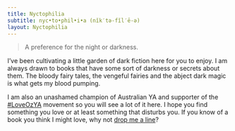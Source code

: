 ```yaml
---
title: Nyctophilia
subtitle: nyc•to•phil•i•a (nĭk′tə-fĭl′ē-ə)
layout: Nyctophilia
---
```


> A preference for the night or darkness.

I’ve been cultivating a little garden of dark fiction here for you to enjoy. I am always drawn to books that have some sort of darkness or secrets about them. The bloody fairy tales, the vengeful fairies and the abject dark magic is what gets my blood pumping.

I am also an unashamed champion of Australian YA and supporter of the [#LoveOzYA](http://loveozya.com.au/) movement so you will see a lot of it here. I hope you find something you love or at least something that disturbs you. If you know of a book you think I might love, why not [drop me a line](https://cassandrafrances.typeform.com/to/lBY1UF)?
